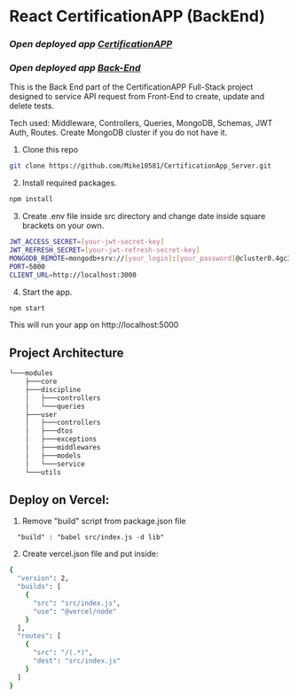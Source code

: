 # React CertificationAPP (BackEnd)

### _Open deployed app [CertificationAPP](https://certification-app-client-xi.vercel.app/)_

### _Open deployed app [Back-End](https://certification-app-server-xi.vercel.app/)_

This is the Back End part of the CertificationAPP Full-Stack project designed to service API request from Front-End to
create, update and delete tests.

Tech used: Middleware, Controllers, Queries, MongoDB, Schemas, JWT Auth, Routes.
Create MongoDB cluster if you do not have it.

1. Clone this repo

```sh
git clone https://github.com/Mike10581/CertificationApp_Server.git
```

2. Install required packages.

```sh
npm install
```

3. Create .env file inside src directory and change date inside square brackets on your own.

```sh
JWT_ACCESS_SECRET=[your-jwt-secret-key]
JWT_REFRESH_SECRET=[your-jwt-refresh-secret-key]
MONGODB_REMOTE=mongodb+srv://[your_login]:[your_password]@cluster0.4gc3y.mongodb.net/sertification_app?retryWrites=true&w=majority
PORT=5000
CLIENT_URL=http://localhost:3000
```

4. Start the app.

```sh
npm start
```

This will run your app on http://localhost:5000

## Project Architecture

```sh
└───modules
    ├───core
    ├───discipline
    │   ├───controllers
    │   └───queries
    ├───user
    │   ├───controllers
    │   ├───dtos
    │   ├───exceptions
    │   ├───middlewares
    │   ├───models
    │   └───service
    └───utils
```

## Deploy on Vercel:

1. Remove "build" script from package.json file

```shell
  "build" : "babel src/index.js -d lib"
```

2. Create vercel.json file and put inside:

```sh
{
  "version": 2,
  "builds": [
    {
      "src": "src/index.js",
      "use": "@vercel/node"
    }
  ],
  "routes": [
    {
      "src": "/(.*)",
      "dest": "src/index.js"
    }
  ]
}
```
